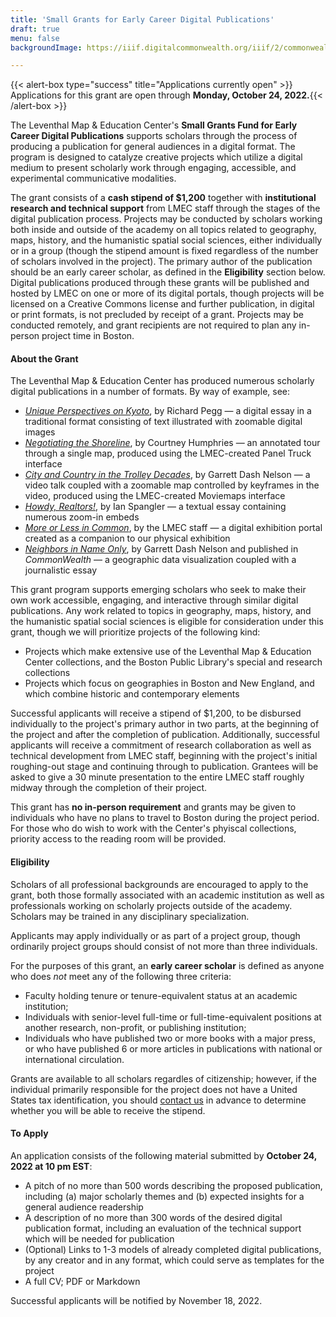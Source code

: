 ```yaml
---
title: 'Small Grants for Early Career Digital Publications'
draft: true
menu: false
backgroundImage: https://iiif.digitalcommonwealth.org/iiif/2/commonwealth:3f463366g/1292,3248,8404,3417/1200,/0/default.jpg

---
```

{{< alert-box type="success" title="Applications currently open" >}} Applications for this grant are open through **Monday, October 24, 2022.**{{< /alert-box >}}

The Leventhal Map & Education Center's **Small Grants Fund for Early Career Digital Publications** supports scholars through the process of producing a publication for general audiences in a digital format. The program is designed to catalyze creative projects which utilize a digital medium to present scholarly work through engaging, accessible, and experimental communicative modalities.

The grant consists of a **cash stipend of $1,200** together with **institutional research and technical support** from LMEC staff through the stages of the digital publication process. Projects may be conducted by scholars working both inside and outside of the academy on all topics related to geography, maps, history, and the humanistic spatial social sciences, either individually or in a group (though the stipend amount is fixed regardless of the number of scholars involved in the project). The primary author of the publication should be an early career scholar, as defined in the **Eligibility** section below. Digital publications produced through these grants will be published and hosted by LMEC on one or more of its digital portals, though projects will be licensed on a Creative Commons license and further publication, in digital or print formats, is not precluded by receipt of a grant. Projects may be conducted remotely, and grant recipients are not required to plan any in-person project time in Boston.

#### About the Grant

The Leventhal Map & Education Center has produced numerous scholarly digital publications in a number of formats. By way of example, see:

* [*Unique Perspectives on Kyoto*](https://www.leventhalmap.org/articles/kyoto-perspectives/), by Richard Pegg — a digital essay in a traditional format consisting of text illustrated with zoomable digital images
* [*Negotiating the Shoreline*](https://www.leventhalmap.org/articles/humphries-boston-harbor/), by Courtney Humphries — an annotated tour through a single map, produced using the LMEC-created Panel Truck interface
* [*City and Country in the Trolley Decades*](https://geoservices.leventhalmap.org/movie-maps/#trolley-wayfinder), by Garrett Dash Nelson — a video talk coupled with a zoomable map controlled by keyframes in the video, produced using the LMEC-created Moviemaps interface
* [*Howdy, Realtors!*](https://www.leventhalmap.org/articles/howdy-realtors/), by Ian Spangler — a textual essay containing numerous zoom-in embeds
* [*More or Less in Common*](https://www.leventhalmap.org/digital-exhibitions/more-or-less-in-common/), by the LMEC staff — a digital exhibition portal created as a companion to our physical exhibition
* [*Neighbors in Name Only*](https://commonwealthmagazine.org/news-analysis/stark-differences-make-many-mass-communities-neighbors-in-name-only/), by Garrett Dash Nelson and published in _CommonWealth_ — a geographic data visualization coupled with a journalistic essay

This grant program supports emerging scholars who seek to make their own work accessible, engaging, and interactive through similar digital publications. Any work related to topics in geography, maps, history, and the humanistic spatial social sciences is eligible for consideration under this grant, though we will prioritize projects of the following kind:

* Projects which make extensive use of the Leventhal Map & Education Center collections, and the Boston Public Library's special and research collections
* Projects which focus on geographies in Boston and New England, and which combine historic and contemporary elements

Successful applicants will receive a stipend of $1,200, to be disbursed individually to the project's primary author in two parts, at the beginning of the project and after the completion of publication. Additionally, successful applicants will receive a commitment of research collaboration as well as technical development from LMEC staff, beginning with the project's initial roughing-out stage and continuing through to publication. Grantees will be asked to give a 30 minute presentation to the entire LMEC staff roughly midway through the completion of their project. 

This grant has **no in-person requirement** and grants may be given to individuals who have no plans to travel to Boston during the project period. For those who do wish to work with the Center's phyiscal collections, priority access to the reading room will be provided.


#### Eligibility

Scholars of all professional backgrounds are encouraged to apply to the grant, both those formally associated with an academic institution as well as professionals working on scholarly projects outside of the academy. Scholars may be trained in any disciplinary specialization.

Applicants may apply individually or as part of a project group, though ordinarily project groups should consist of not more than three individuals.

For the purposes of this grant, an **early career scholar** is defined as anyone who does *not* meet any of the following three criteria:
* Faculty holding tenure or tenure-equivalent status at an academic institution;
* Individuals with senior-level full-time or full-time-equivalent positions at another research, non-profit, or publishing institution;
* Individuals who have published two or more books with a major press, or who have published 6 or more articles in publications with national or international circulation.

Grants are available to all scholars regardles of citizenship; however, if the individual primarily responsible for the project does not have a United States tax identification, you should [contact us](info@leventhalmap.org) in advance to determine whether you will be able to receive the stipend.

#### To Apply

An application consists of the following material submitted by **October 24, 2022 at 10 pm EST**:

* A pitch of no more than 500 words describing the proposed publication, including (a) major scholarly themes and (b) expected insights for a general audience readership
* A description of no more than 300 words of the desired digital publication format, including an evaluation of the technical support which will be needed for publication
* (Optional) Links to 1-3 models of already completed digital publications, by any creator and in any format, which could serve as templates for the project
* A full CV; PDF or Markdown

Successful applicants will be notified by November 18, 2022.